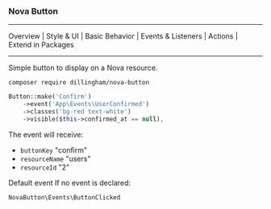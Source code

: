 ### Nova Button

---

Overview | Style & UI | Basic Behavior | Events & Listeners | Actions | Extend in Packages

---

Simple button to display on a Nova resource.

```
composer require dillingham/nova-button
```

```php
Button::make('Confirm')
    ->event('App\Events\UserConfirmed')
    ->classes('bg-red text-white')
    ->visible($this->confirmed_at == null),
```

The event will receive:

- `buttonKey` "confirm"
- `resourceName` "users"
- `resourceId` "2"

Default event If no event is declared:

`NovaButton\Events\ButtonClicked`

